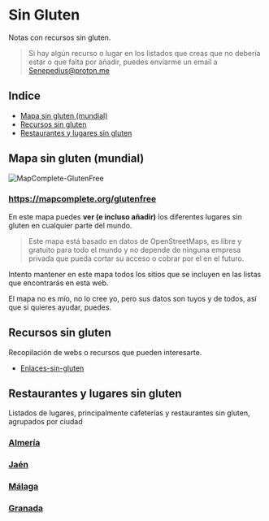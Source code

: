 # Sin Gluten

Notas con recursos sin gluten. 

> Si hay algún recurso o lugar en los listados que creas que no debería estar o que falta por añadir, puedes enviarme un email a Senepedius@proton.me

## Indice
- [Mapa sin gluten (mundial)](#Mapa%20sin%20gluten%20(mundial))
- [Recursos sin gluten](#Recursos%20sin%20gluten)
- [Restaurantes y lugares sin gluten](#Restaurantes%20y%20lugares%20sin%20gluten)
## Mapa sin gluten (mundial)

![MapComplete-GlutenFree](/Food/assets/MapComplete-GlutenFree.png)
### https://mapcomplete.org/glutenfree
En este mapa puedes **ver (e incluso añadir)** los diferentes lugares sin gluten en cualquier parte del mundo. 

> Este mapa está basado en datos de OpenStreetMaps, es libre y gratuito para todo el mundo y no depende de ninguna empresa privada que pueda cortar su acceso o cobrar por el en el futuro.

Intento mantener en este mapa todos los sitios que se incluyen en las listas que encontrarás en esta web. 

El mapa no es mío, no lo cree yo, pero sus datos son tuyos y de todos, así que si quieres ayudar, puedes.

## Recursos sin gluten 
Recopilación de webs o recursos que pueden interesarte.
- [Enlaces-sin-gluten](Enlaces-sin-gluten.md)
## Restaurantes y lugares sin gluten
Listados de lugares, principalmente cafeterías y restaurantes sin gluten, agrupados por ciudad
### [Almería](./Almeria-Sin-Gluten.md)
### [Jaén](./Jaen-Sin-Gluten.md)
### [Málaga](./Malaga-Sin-Gluten.md)
### [Granada](./Granada-Sin-Gluten.md)

